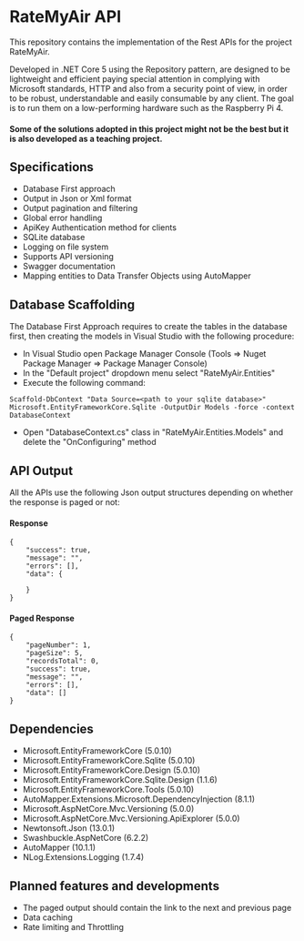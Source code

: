 # RateMyAir API

This repository contains the implementation of the Rest APIs for the project RateMyAir.  

Developed in .NET Core 5 using the Repository pattern, are designed to be lightweight and efficient paying special attention in complying with Microsoft standards, HTTP and also from a security point of view, in order to be robust, understandable and easily consumable by any client. The goal is to run them on a low-performing hardware such as the Raspberry Pi 4.

#### Some of the solutions adopted in this project might not be the best but it is also developed as a teaching project.

## Specifications

* Database First approach
* Output in Json or Xml format
* Output pagination and filtering
* Global error handling
* ApiKey Authentication method for clients
* SQLite database
* Logging on file system
* Supports API versioning
* Swagger documentation
* Mapping entities to Data Transfer Objects using AutoMapper

## Database Scaffolding

The Database First Approach requires to create the tables in the database first, then creating the models in Visual Studio with the following procedure:

* In Visual Studio open Package Manager Console (Tools => Nuget Package Manager => Package Manager Console)
* In the "Default project" dropdown menu select "RateMyAir.Entities"
* Execute the following command:

```
Scaffold-DbContext "Data Source=<path to your sqlite database>" Microsoft.EntityFrameworkCore.Sqlite -OutputDir Models -force -context DatabaseContext
```

* Open "DatabaseContext.cs" class in "RateMyAir.Entities.Models" and delete the "OnConfiguring" method

## API Output

All the APIs use the following Json output structures depending on whether the response is paged or not:

#### Response

```
{
    "success": true,
    "message": "",
    "errors": [],
    "data": {
        
    }
}
```

#### Paged Response

```
{
    "pageNumber": 1,
    "pageSize": 5,
    "recordsTotal": 0,
    "success": true,
    "message": "",
    "errors": [],
    "data": []
}
```


## Dependencies

* Microsoft.EntityFrameworkCore (5.0.10)
* Microsoft.EntityFrameworkCore.Sqlite (5.0.10)
* Microsoft.EntityFrameworkCore.Design (5.0.10)
* Microsoft.EntityFrameworkCore.Sqlite.Design (1.1.6)
* Microsoft.EntityFrameworkCore.Tools (5.0.10)
* AutoMapper.Extensions.Microsoft.DependencyInjection (8.1.1)
* Microsoft.AspNetCore.Mvc.Versioning (5.0.0)
* Microsoft.AspNetCore.Mvc.Versioning.ApiExplorer (5.0.0)
* Newtonsoft.Json (13.0.1)
* Swashbuckle.AspNetCore (6.2.2)
* AutoMapper (10.1.1)
* NLog.Extensions.Logging (1.7.4)

## Planned features and developments

* The paged output should contain the link to the next and previous page
* Data caching
* Rate limiting and Throttling
